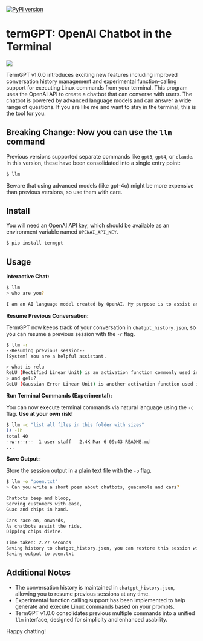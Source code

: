 [![PyPI version](https://badge.fury.io/py/termgpt.svg)](https://badge.fury.io/py/termgpt)

# termGPT: OpenAI Chatbot in the Terminal

![](assets/termGPT.gif)

TermGPT v1.0.0 introduces exciting new features including improved conversation history management and experimental function-calling support for executing Linux commands from your terminal. This program uses the OpenAI API to create a chatbot that can converse with users. The chatbot is powered by advanced language models and can answer a wide range of questions. If you are like me and want to stay in the terminal, this is the tool for you.

## Breaking Change: Now you can use the `llm` command

Previous versions supported separate commands like `gpt3`, `gpt4`, or `claude`. In this version, these have been consolidated into a single entry point:

```bash
$ llm
```

Beware that using advanced models (like gpt-4o) might be more expensive than previous versions, so use them with care.

## Install
You will need an OpenAI API key, which should be available as an environment variable named `OPENAI_API_KEY`.

```bash
$ pip install termgpt
```

## Usage

**Interactive Chat:**

```bash
$ llm
> who are you?

I am an AI language model created by OpenAI. My purpose is to assist and respond to your queries to the best of my abilities.
```

**Resume Previous Conversation:**

TermGPT now keeps track of your conversation in `chatgpt_history.json`, so you can resume a previous session with the `-r` flag.

```bash
$ llm -r
--Resuming previous session--
[System] You are a helpful assistant.

> what is relu
ReLU (Rectified Linear Unit) is an activation function commonly used in deep neural networks...
> and gelu?
GeLU (Gaussian Error Linear Unit) is another activation function used in deep neural networks...
```

**Run Terminal Commands (Experimental):**

You can now execute terminal commands via natural language using the `-c` flag. **Use at your own risk!**

```bash
$ llm -c "list all files in this folder with sizes"
ls -lh
total 40
-rw-r--r--  1 user staff   2.4K Mar 6 09:43 README.md
...
```

**Save Output:**

Store the session output in a plain text file with the `-o` flag.

```bash
$ llm -o "poem.txt"
> Can you write a short poem about chatbots, guacamole and cars?

Chatbots beep and bloop,
Serving customers with ease,
Guac and chips in hand.

Cars race on, onwards,
As chatbots assist the ride,
Dipping chips divine.

Time taken: 2.27 seconds
Saving history to chatgpt_history.json, you can restore this session with `-r`
Saving output to poem.txt
```

## Additional Notes
- The conversation history is maintained in `chatgpt_history.json`, allowing you to resume previous sessions at any time.
- Experimental function calling support has been implemented to help generate and execute Linux commands based on your prompts.
- TermGPT v1.0.0 consolidates previous multiple commands into a unified `llm` interface, designed for simplicity and enhanced usability.

Happy chatting!

